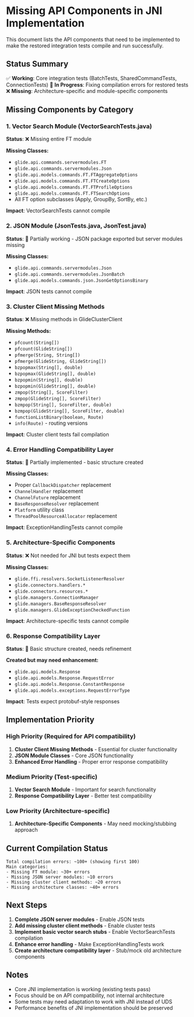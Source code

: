 # Missing API Components in JNI Implementation

This document lists the API components that need to be implemented to make the restored integration tests compile and run successfully.

## Status Summary

✅ **Working**: Core integration tests (BatchTests, SharedCommandTests, ConnectionTests)
🔄 **In Progress**: Fixing compilation errors for restored tests
❌ **Missing**: Architecture-specific and module-specific components

## Missing Components by Category

### 1. Vector Search Module (VectorSearchTests.java)
**Status**: ❌ Missing entire FT module

**Missing Classes:**
- `glide.api.commands.servermodules.FT`
- `glide.api.commands.servermodules.Json`
- `glide.api.models.commands.FT.FTAggregateOptions`
- `glide.api.models.commands.FT.FTCreateOptions`
- `glide.api.models.commands.FT.FTProfileOptions`
- `glide.api.models.commands.FT.FTSearchOptions`
- All FT option subclasses (Apply, GroupBy, SortBy, etc.)

**Impact**: VectorSearchTests cannot compile

### 2. JSON Module (JsonTests.java, JsonTest.java)
**Status**: 🔄 Partially working - JSON package exported but server modules missing

**Missing Classes:**
- `glide.api.commands.servermodules.Json`
- `glide.api.commands.servermodules.JsonBatch`
- `glide.api.models.commands.json.JsonGetOptionsBinary`

**Impact**: JSON tests cannot compile

### 3. Cluster Client Missing Methods
**Status**: ❌ Missing methods in GlideClusterClient

**Missing Methods:**
- `pfcount(String[])`
- `pfcount(GlideString[])`
- `pfmerge(String, String[])`
- `pfmerge(GlideString, GlideString[])`
- `bzpopmax(String[], double)`
- `bzpopmax(GlideString[], double)`
- `bzpopmin(String[], double)`
- `bzpopmin(GlideString[], double)`
- `zmpop(String[], ScoreFilter)`
- `zmpop(GlideString[], ScoreFilter)`
- `bzmpop(String[], ScoreFilter, double)`
- `bzmpop(GlideString[], ScoreFilter, double)`
- `functionListBinary(boolean, Route)`
- `info(Route)` - routing versions

**Impact**: Cluster client tests fail compilation

### 4. Error Handling Compatibility Layer
**Status**: 🔄 Partially implemented - basic structure created

**Missing Classes:**
- Proper `CallbackDispatcher` replacement
- `ChannelHandler` replacement  
- `ChannelFuture` replacement
- `BaseResponseResolver` replacement
- `Platform` utility class
- `ThreadPoolResourceAllocator` replacement

**Impact**: ExceptionHandlingTests cannot compile

### 5. Architecture-Specific Components
**Status**: ❌ Not needed for JNI but tests expect them

**Missing Classes:**
- `glide.ffi.resolvers.SocketListenerResolver`
- `glide.connectors.handlers.*`
- `glide.connectors.resources.*`
- `glide.managers.ConnectionManager`
- `glide.managers.BaseResponseResolver`
- `glide.managers.GlideExceptionCheckedFunction`

**Impact**: Architecture-specific tests cannot compile

### 6. Response Compatibility Layer
**Status**: 🔄 Basic structure created, needs refinement

**Created but may need enhancement:**
- `glide.api.models.Response`
- `glide.api.models.Response.RequestError`
- `glide.api.models.Response.ConstantResponse`
- `glide.api.models.exceptions.RequestErrorType`

**Impact**: Tests expect protobuf-style responses

## Implementation Priority

### High Priority (Required for API compatibility)
1. **Cluster Client Missing Methods** - Essential for cluster functionality
2. **JSON Module Classes** - Core JSON functionality
3. **Enhanced Error Handling** - Proper error response compatibility

### Medium Priority (Test-specific)
1. **Vector Search Module** - Important for search functionality
2. **Response Compatibility Layer** - Better test compatibility

### Low Priority (Architecture-specific)
1. **Architecture-Specific Components** - May need mocking/stubbing approach

## Current Compilation Status

```
Total compilation errors: ~100+ (showing first 100)
Main categories:
- Missing FT module: ~30+ errors
- Missing JSON server modules: ~10 errors  
- Missing cluster client methods: ~20 errors
- Missing architecture classes: ~40+ errors
```

## Next Steps

1. **Complete JSON server modules** - Enable JSON tests
2. **Add missing cluster client methods** - Enable cluster tests
3. **Implement basic vector search stubs** - Enable VectorSearchTests compilation
4. **Enhance error handling** - Make ExceptionHandlingTests work
5. **Create architecture compatibility layer** - Stub/mock old architecture components

## Notes

- Core JNI implementation is working (existing tests pass)
- Focus should be on API compatibility, not internal architecture
- Some tests may need adaptation to work with JNI instead of UDS
- Performance benefits of JNI implementation should be preserved